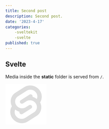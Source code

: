 ```yaml
---
title: Second post
description: Second post.
date: '2023-4-17'
categories:
    -sveltekit
    -svelte
published: true
---
```


## Svelte

Media inside the **static**  folder is served from `/`.

![Svelte](../../static/favicon.png)
